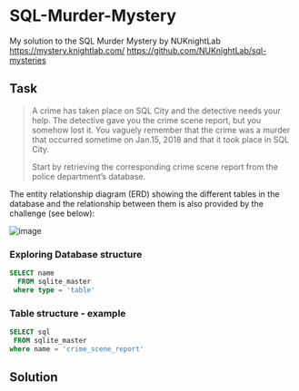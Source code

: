 # SQL-Murder-Mystery
My solution to the SQL Murder Mystery by NUKnightLab 
https://mystery.knightlab.com/
https://github.com/NUKnightLab/sql-mysteries

## Task

> A crime has taken place on SQL City and the detective needs your help. The detective gave you the crime scene report, but you somehow lost it. You vaguely remember that the crime was a ​murder​ that occurred sometime on ​Jan.15, 2018​ and that it took place in ​SQL City​.
> 
> Start by retrieving the corresponding crime scene report from the police department’s database. 


The entity relationship diagram (ERD) showing the different tables in the database and the relationship between them is also provided by the challenge (see below):

![image](https://github.com/Camilla82/SQL-Murder-Mystery/assets/126681504/bad1658e-d5be-4a5b-bf83-2392b419298f)



### Exploring Database structure

``` sql
SELECT name 
  FROM sqlite_master
 where type = 'table'
```

### Table structure - example
 ```sql
SELECT sql 
  FROM sqlite_master
 where name = 'crime_scene_report'
```


## Solution
